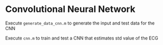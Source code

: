 # Convolutional Neural Network
Execute `generate_data_cnn.m` to generate the input and test data for the CNN

Execute `cnn.m` to train and test a CNN that estimates std value of the ECG


